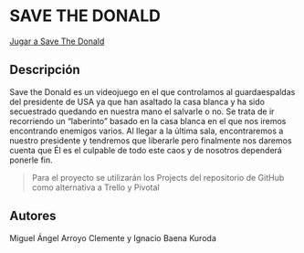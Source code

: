 # SAVE THE DONALD

[Jugar a Save The Donald](https://miarroyoc.github.io/DVI/)

## Descripción

Save the Donald ​es un videojuego en el que controlamos al guardaespaldas del presidente de USA ya que han asaltado la casa blanca y ha sido secuestrado quedando en nuestra mano el salvarle o no. Se trata de ir recorriendo un “laberinto” basado en la casa blanca en el que nos iremos encontrando enemigos varios. Al llegar a la última sala, encontraremos a nuestro presidente y tendremos que liberarle pero finalmente nos daremos cuenta que Él es el culpable de todo este caos y de nosotros dependerá ponerle fin.

> Para el proyecto se utilizarán los Projects del repositorio de GitHub como alternativa a Trello y Pivotal

## Autores

Miguel Ángel Arroyo Clemente y Ignacio Baena Kuroda
